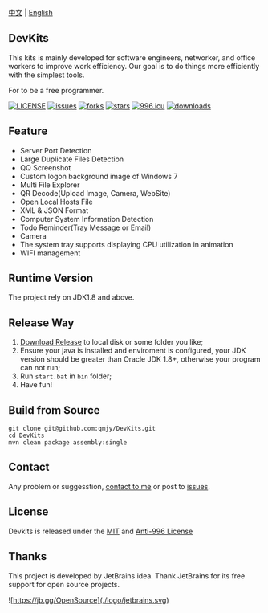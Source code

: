 [中文](./README.md) | [English](./README_en.md)

## DevKits

This kits is mainly developed for software engineers, networker, and office workers to improve work efficiency. Our goal is to do things more efficiently with the simplest tools.

For to be a free programmer.

[![LICENSE](https://img.shields.io/badge/license-Anti%20996-blue.svg)](https://github.com/996icu/996.ICU/blob/master/LICENSE)
[![issues](https://img.shields.io/github/issues/qmjy/DevKits)](https://github.com/qmjy/DevKits/issues)
[![forks](https://img.shields.io/github/forks/qmjy/DevKits)](https://github.com/qmjy/DevKits)
[![stars](https://img.shields.io/github/stars/qmjy/DevKits)](https://github.com/qmjy/DevKits)
[![996.icu](https://img.shields.io/badge/link-996.icu-red.svg)](https://996.icu)
[![downloads](https://img.shields.io/github/downloads/qmjy/Devkits/total)](https://github.com/qmjy/DevKits)

## Feature

- Server Port Detection
- Large Duplicate Files Detection
- QQ Screenshot
- Custom logon background image of Windows 7
- Multi File Explorer
- QR Decode(Upload Image, Camera, WebSite)
- Open Local Hosts File
- XML & JSON Format
- Computer System Information Detection
- Todo Reminder(Tray Message or Email)
- Camera
- The system tray supports displaying CPU utilization in animation
- WIFI management


## Runtime Version

The project rely on JDK1.8 and above.


## Release Way
1. [Download Release](https://github.com/qmjy/DevKits/releases/download/v1.0.0/devkits-1.0.0-bin.zip) to local disk or some folder you like;
2. Ensure your java is installed and enviroment is configured, your JDK version should be greater than Oracle JDK 1.8+, otherwise your program can not run;
3. Run `start.bat` in `bin` folder;
4. Have fun!


## Build from Source

```
git clone git@github.com:qmjy/DevKits.git
cd DevKits
mvn clean package assembly:single
```

## Contact

Any problem or suggesstion, [contact to me]((mailto:admin@devkits.cn)) or post to [issues](https://github.com/qmjy/DevKits/issues).


## License

Devkits is released under the [MIT](https://choosealicense.com/licenses/mit/) and [Anti-996 License](https://github.com/996icu/996.ICU/blob/master/LICENSE_CN)

## Thanks

This project is developed by JetBrains idea. Thank JetBrains for its free support for open source projects. 

![https://jb.gg/OpenSource](./logo/jetbrains.svg)
